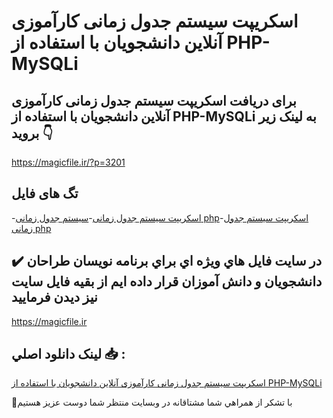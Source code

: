 # اسکریپت سیستم جدول زمانی کارآموزی آنلاین دانشجویان با استفاده از PHP-MySQLi

## برای دریافت اسکریپت سیستم جدول زمانی کارآموزی آنلاین دانشجویان با استفاده از PHP-MySQLi به لینک زیر بروید 👇

https://magicfile.ir/?p=3201

## تگ های فایل

-[اسکریپت سیستم جدول زمانی](https://magicfile.ir/product/%d8%b3%db%8c%d8%b3%d8%aa%d9%85-%d8%ac%d8%af%d9%88%d9%84-%d8%b2%d9%85%d8%a7%d9%86%db%8c-%da%a9%d8%a7%d8%b1%d8%a2%d9%85%d9%88%d8%b2%db%8c-%d8%a2%d9%86%d9%84%d8%a7%db%8c%d9%86-%d8%af%d8%a7%d9%86%d8%b4%d8%ac%d9%88%db%8c%d8%a7%d9%86-%d8%a8%d8%a7-php/)-[سیستم جدول زمانی php](https://magicfile.ir/product/%d8%b3%db%8c%d8%b3%d8%aa%d9%85-%d8%ac%d8%af%d9%88%d9%84-%d8%b2%d9%85%d8%a7%d9%86%db%8c-%da%a9%d8%a7%d8%b1%d8%a2%d9%85%d9%88%d8%b2%db%8c-%d8%a2%d9%86%d9%84%d8%a7%db%8c%d9%86-%d8%af%d8%a7%d9%86%d8%b4%d8%ac%d9%88%db%8c%d8%a7%d9%86-%d8%a8%d8%a7-php/)-[اسکریپت سیستم جدول زمانی php](https://magicfile.ir/product/%d8%b3%db%8c%d8%b3%d8%aa%d9%85-%d8%ac%d8%af%d9%88%d9%84-%d8%b2%d9%85%d8%a7%d9%86%db%8c-%da%a9%d8%a7%d8%b1%d8%a2%d9%85%d9%88%d8%b2%db%8c-%d8%a2%d9%86%d9%84%d8%a7%db%8c%d9%86-%d8%af%d8%a7%d9%86%d8%b4%d8%ac%d9%88%db%8c%d8%a7%d9%86-%d8%a8%d8%a7-php/)

## ✔️ در سايت فايل هاي ويژه اي براي برنامه نويسان طراحان دانشجويان و دانش آموزان قرار داده ايم از بقيه فايل سايت نيز ديدن فرماييد

https://magicfile.ir


## لينک دانلود اصلي 📥 :

[اسکریپت سیستم جدول زمانی کارآموزی آنلاین دانشجویان با استفاده از PHP-MySQLi](https://magicfile.ir/product/%d8%b3%db%8c%d8%b3%d8%aa%d9%85-%d8%ac%d8%af%d9%88%d9%84-%d8%b2%d9%85%d8%a7%d9%86%db%8c-%da%a9%d8%a7%d8%b1%d8%a2%d9%85%d9%88%d8%b2%db%8c-%d8%a2%d9%86%d9%84%d8%a7%db%8c%d9%86-%d8%af%d8%a7%d9%86%d8%b4%d8%ac%d9%88%db%8c%d8%a7%d9%86-%d8%a8%d8%a7-php/) 


🙏با تشکر از همراهي شما مشتاقانه در وبسایت منتظر شما دوست عزیز هستیم

